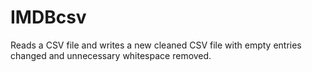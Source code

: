 # IMDBcsv
Reads a CSV file and writes a new cleaned CSV file with empty entries changed and unnecessary whitespace removed.
